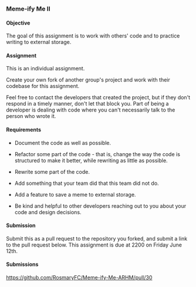 ### Meme-ify Me II

#### Objective

The goal of this assignment is to work with others' code and to practice writing to external storage.

#### Assignment

This is an individual assignment.

Create your own fork of another group's project and work with their codebase for this assignment.

Feel free to contact the developers that created the project, but if they don't respond in a timely manner,
don't let that block you. Part of being a developer is dealing with code where you can't necessarily talk
to the person who wrote it.

#### Requirements

* Document the code as well as possible.

* Refactor some part of the code - that is, change the way the code is structured to make it better, while
rewriting as little as possible.

* Rewrite some part of the code.

* Add something that your team did that this team did not do.

* Add a feature to save a meme to external storage.

* Be kind and helpful to other developers reaching out to you about your code and design decisions.

#### Submission

Submit this as a pull request to the repository you forked, and submit a link to the pull request below. This assignment is due at 2200 on Friday June 12th.

#### Submissions
https://github.com/RosmaryFC/Meme-ify-Me-ARHM/pull/30

